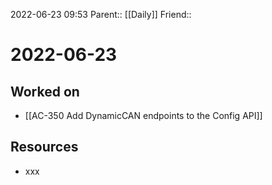 2022-06-23 09:53
Parent:: [[Daily]] 
Friend:: 

# 2022-06-23

## Worked on

- [[AC-350 Add DynamicCAN endpoints to the Config API]]

## Resources

- xxx
